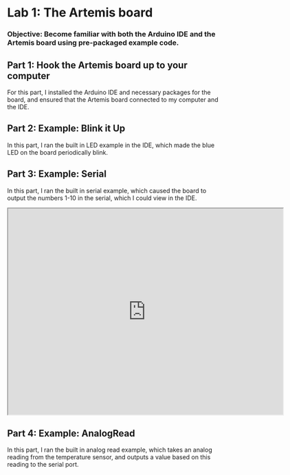 # Lab 1: The Artemis board

### Objective: Become familiar with both the Arduino IDE and the Artemis board using pre-packaged example code.

## Part 1: Hook the Artemis board up to your computer
For this part, I installed the Arduino IDE and necessary packages for the board, and ensured that the Artemis board connected to my computer and the IDE.

## Part 2: Example: Blink it Up
In this part, I ran the built in LED example in the IDE, which made the blue LED on the board periodically blink.

## Part 3: Example: Serial
In this part, I ran the built in serial example, which caused the board to output the numbers 1-10 in the serial, which I could view in the IDE.

<iframe src="https://drive.google.com/file/d/1oZet5PX1yTxCVF2LOignnDIvVuq9YNfd/preview" width="640" height="480" allow="autoplay"></iframe>

## Part 4: Example: AnalogRead
In this part, I ran the built in analog read example, which takes an analog reading from the temperature sensor, and outputs a value based on this reading to the serial port.
